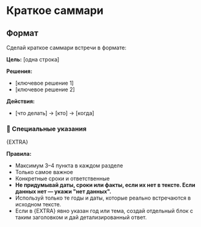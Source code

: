 # Краткое саммари

## Формат
Сделай краткое саммари встречи в формате:

**Цель:** [одна строка]

**Решения:** 
- [ключевое решение 1]
- [ключевое решение 2]

**Действия:**
- [что делать] → [кто] → [когда]

### 🔎 Специальные указания
{EXTRA}

**Правила:**
- Максимум 3–4 пункта в каждом разделе
- Только самое важное
- Конкретные сроки и ответственные
- **Не придумывай даты, сроки или факты, если их нет в тексте. Если данных нет — укажи "нет данных".**
- Используй только те годы и даты, которые реально встречаются в исходном тексте.
- Если в {EXTRA} явно указан год или тема, создай отдельный блок с таким заголовком и дай детализированный ответ.
